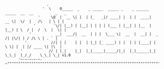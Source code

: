                        .
                     '  \    O_____  _    _ _____  _____ _    _ ______ _____  __  __          _   _ 
                   '     \@  |  __ \| |  | |_   _|/ ____| |  | |  ____|  __ \|  \/  |   /\   | \ | |
                 '        `\/| |__) | |__| | | | | (___ | |__| | |__  | |__) | \  / |  /  \  |  \| |
               '           __|  ___/|  __  | | |  \___ \|  __  |  __| |  _  /| |\/| | / /\ \ | . ` |
             '           //| | |    | |  | |_| |_ ____) | |  | | |____| | \ \| |  | |/ ____ \| |\  |
           '            // | |_|    |_|  |_|_____|_____/|_|  |_|______|_|  \_\_|  |_/_/    \_\_| \_| v1.0
          '~-~-~-~-~-~""""""""""""""""""""""""""""""""""""""""""""""""""""""""""""""""""""""""""""""" 

